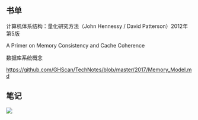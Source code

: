 ## 书单

计算机体系结构：量化研究方法（John Hennessy / David Patterson）2012年 第5版

A Primer on Memory Consistency and Cache Coherence

数据库系统概念

https://github.com/GHScan/TechNotes/blob/master/2017/Memory_Model.md

## 笔记

![](https://raw.githubusercontent.com/yixy4app/images/picgo/202307231543069.png)
